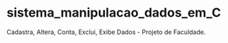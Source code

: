 # sistema_manipulacao_dados_em_C
 Cadastra, Altera, Conta, Exclui, Exibe Dados - Projeto de Faculdade.
